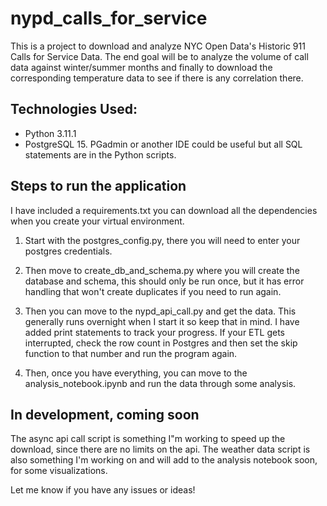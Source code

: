 # nypd_calls_for_service

  
This is a project to download and analyze NYC Open Data's Historic 911 Calls for Service Data. The end goal will be to analyze the volume of call data against winter/summer months and finally to download the corresponding temperature data to see if there is any correlation there.

## Technologies Used:

 - Python 3.11.1
 - PostgreSQL 15. PGadmin or another IDE could be useful but all SQL statements are in the Python scripts.

 

  ## Steps to run the application

I have included a requirements.txt you can download all the dependencies when you create your virtual environment.

  

 1. Start with the postgres_config.py, there you will need to enter your postgres credentials.

 2. Then move to create_db_and_schema.py where you will create the database and schema, this should only be run once, but it has error handling that won't create duplicates if you need to run again.

 3. Then you can move to the nypd_api_call.py and get the data. This generally runs overnight when I start it so keep that in mind. I have added print statements to track your progress. If your ETL gets interrupted, check the row count in Postgres and then set the skip function to that number and run the program again.

 4. Then, once you have everything, you can move to the analysis_notebook.ipynb and run the data through some analysis.

## In development, coming soon

  The async api call script is something I"m working to speed up the download, since there are no limits on the api. The weather data script is also something I'm working on and will add to the analysis notebook soon, for some visualizations.
  

Let me know if you have any issues or ideas!
